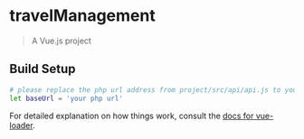 # travelManagement

> A Vue.js project

## Build Setup

``` bash
# please replace the php url address from project/src/api/api.js to yours
let baseUrl = 'your php url'
```

For detailed explanation on how things work, consult the [docs for vue-loader](http://vuejs.github.io/vue-loader).
